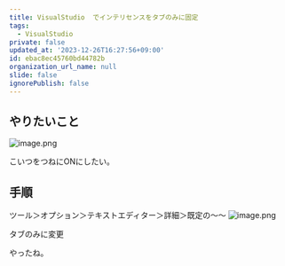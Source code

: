 ```yaml
---
title: VisualStudio  でインテリセンスをタブのみに固定
tags:
  - VisualStudio
private: false
updated_at: '2023-12-26T16:27:56+09:00'
id: ebac8ec45760bd44782b
organization_url_name: null
slide: false
ignorePublish: false
---
```

## やりたいこと
![image.png](https://qiita-image-store.s3.ap-northeast-1.amazonaws.com/0/2294598/b93060cc-6e50-a0ca-93fc-57941637325d.png)

こいつをつねにONにしたい。
## 手順
ツール＞オプション＞テキストエディター＞詳細＞既定の～～
![image.png](https://qiita-image-store.s3.ap-northeast-1.amazonaws.com/0/2294598/b8a7823f-c178-9fd1-2e17-8411fcdabba0.png)

タブのみに変更

やったね。
